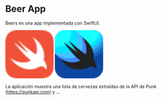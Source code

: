 # Beer App 

Beers es una app implementada con SwiftUI.

<p>
  <img src="https://github.com/jorgemhtdev/resources/blob/main/swift.svg"  width=30% height=30%>
  <img src="https://github.com/jorgemhtdev/resources/blob/main/swiftui.svg"  width=30% height=30%>
</p>

La aplicación muestra una lista de cervezas extraídas de la API de Punk (https://punkapi.com) y ... 
